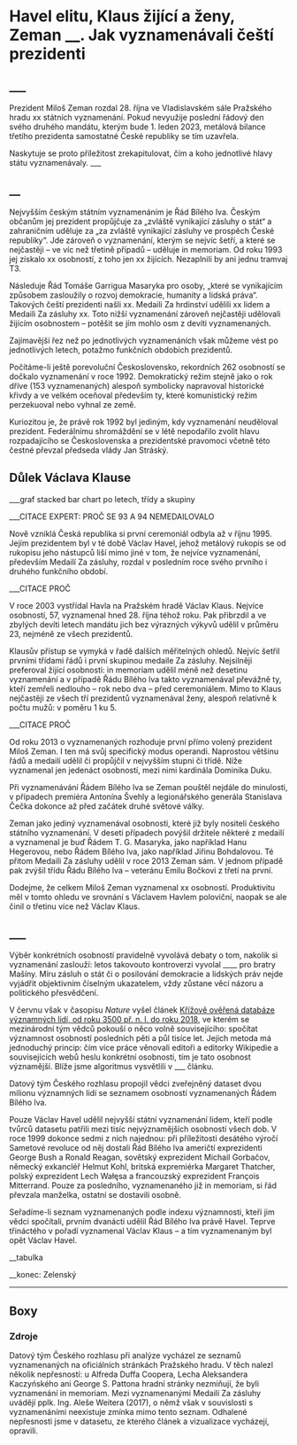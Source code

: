 # Havel elitu, Klaus žijící a ženy, Zeman __. Jak vyznamenávali čeští prezidenti

## ___

Prezident Miloš Zeman rozdal 28. října ve Vladislavském sále Pražského hradu xx státních vyznamenání. Pokud nevyužije poslední řádový den svého druhého mandátu, kterým bude 1. leden 2023, metálová bilance třetího prezidenta samostatné České republiky se tím uzavřela.



Naskytuje se proto příležitost zrekapitulovat, čím a koho jednotlivé hlavy státu vyznamenávaly. ___

## __

Nejvyšším českým státním vyznamenáním je Řád Bílého lva. Českým občanům jej prezident propůjčuje za „zvláště vynikající zásluhy o stát“ a zahraničním uděluje za „za zvláště vynikající zásluhy ve prospěch České republiky“. Jde zároveň o vyznamenání, kterým se nejvíc šetří, a které se nejčastěji – ve víc než třetině případů – uděluje in memoriam. Od roku 1993 jej získalo xx osobností, z toho jen xx žijících. Nezaplnili by ani jednu tramvaj T3.



Následuje Řád Tomáše Garrigua Masaryka pro osoby, „které se vynikajícím způsobem zasloužily o rozvoj demokracie, humanity a lidská práva“. Takových čeští prezidenti našli xx. Medaili Za hrdinství udělili xx lidem a Medaili Za zásluhy xx. Toto nižší vyznamenání zároveň nejčastěji udělovali žijícím osobnostem – potěšit se jím mohlo osm z devíti vyznamenaných.



Zajímavější řez než po jednotlivých vyznamenáních však můžeme vést po jednotlivých letech, potažmo funkčních obdobích prezidentů.



Počítáme-li ještě porevoluční Československo, rekordních 262 osobností se dočkalo vyznamenání v roce 1992. Demokratický režim stejně jako o rok dříve (153 vyznamenaných) alespoň symbolicky napravoval historické křivdy a ve velkém oceňoval především ty, které komunistický režim perzekuoval nebo vyhnal ze země. 



Kuriozitou je, že právě rok 1992 byl jediným, kdy vyznamenání neuděloval prezident. Federálnímu shromáždění se v létě nepodařilo zvolit hlavu rozpadajícího se Československa a prezidentské pravomoci včetně této čestné převzal předseda vlády Jan Stráský. 

## Důlek Václava Klause

___graf stacked bar chart po letech, třídy a skupiny



___CITACE EXPERT: PROČ SE 93 A 94 NEMEDAILOVALO



Nově vzniklá Česká republika si první ceremoniál odbyla až v říjnu 1995. Jejím prezidentem byl v té době Václav Havel, jehož metálový rukopis se od rukopisu jeho nástupců liší mimo jiné v tom, že nejvíce vyznamenání, především Medailí Za zásluhy, rozdal v posledním roce svého prvního i druhého funkčního období.



___CITACE PROČ



V roce 2003 vystřídal Havla na Pražském hradě Václav Klaus. Nejvíce osobností, 57, vyznamenal hned 28. října téhož roku. Pak přibrzdil a ve zbylých devíti letech mandátu jich bez výrazných výkyvů udělil v průměru 23, nejméně ze všech prezidentů.



Klausův přístup se vymyká v řadě dalších měřitelných ohledů. Nejvíc šetřil prvními třídami řádů i první skupinou medaile Za zásluhy. Nejsilněji preferoval žijící osobnosti: in memoriam udělil méně než desetinu vyznamenání a v případě Řádu Bílého lva takto vyznamenával převážně ty, kteří zemřeli nedlouho – rok nebo dva – před ceremoniálem. Mimo to Klaus nejčastěji ze všech tří prezidentů vyznamenával ženy, alespoň relativně k počtu mužů: v poměru 1 ku 5.



___CITACE PROČ



Od roku 2013 o vyznamenaných rozhoduje první přímo volený prezident Miloš Zeman. I ten má svůj specifický modus operandi. Naprostou většinu řádů a medailí udělil či propůjčil v nejvyšším stupni či třídě. Níže vyznamenal jen jedenáct osobností, mezi nimi kardinála Dominika Duku.



Při vyznamenávání Řádem Bílého lva se Zeman pouštěl nejdále do minulosti, v případech premiéra Antonína Švehly a legionářského generála Stanislava Čečka dokonce až před začátek druhé světové války.



Zeman jako jediný vyznamenával osobnosti, které již byly nositeli českého státního vyznamenání. V deseti případech povýšil držitele některé z medailí a vyznamenal je buď Řádem T. G. Masaryka, jako například Hanu Hegerovou, nebo Řádem Bílého lva, jako například Jiřinu Bohdalovou. Té přitom Medaili Za zásluhy udělil v roce 2013 Zeman sám. V jednom případě pak zvýšil třídu Řádu Bílého lva – veteránu Emilu Bočkovi z třetí na první.



Dodejme, že celkem Miloš Zeman vyznamenal xx osobností. Produktivitu měl v tomto ohledu ve srovnání s Václavem Havlem poloviční, naopak se ale činil o třetinu více než Václav Klaus.

## ___

Výběr konkrétních osobností pravidelně vyvolává debaty o tom, nakolik si vyznamenání zaslouží: letos takovouto kontroverzi vyvolal ____ pro bratry Mašíny. Míru zásluh o stát či o posilování demokracie a lidských práv nejde vyjádřit objektivním číselným ukazatelem, vždy zůstane věcí názoru a politického přesvědčení. 



V červnu však v časopisu _Nature_ vyšel článek [Křížově ověřená databáze významných lidí, od roku 3500 př. n. l. do roku 2018](https://www.nature.com/articles/s41597-022-01369-4), ve kterém se mezinárodní tým vědců pokouší o něco volně souvisejícího: spočítat významnost osobností posledních pěti a půl tisíce let. Jejich metoda má jednoduchý princip: čím více práce věnovali editoři a editorky Wikipedie a souvisejících webů heslu konkrétní osobnosti, tím je tato osobnost významější. Blíže jsme algoritmus vysvětlili v ___ článku.



Datový tým Českého rozhlasu propojil vědci zveřejněný dataset dvou milionu významných lidí se seznamem osobností vyznamenaných Řádem Bílého lva.



Pouze Václav Havel udělil nejvyšší státní vyznamenání lidem, kteří podle tvůrců datasetu patřili mezi tisíc nejvýznamějších osobností všech dob. V roce 1999 dokonce sedmi z nich najednou: při příležitosti desátého výročí Sametové revoluce od něj dostali Řád Bílého lva američtí exprezidenti George Bush a Ronald Reagan, sovětský exprezident Michail Gorbačov, německý exkancléř Helmut Kohl, britská expremiérka Margaret Thatcher, polský exprezident Lech Wałęsa a francouzský exprezident François Mitterrand. Pouze za posledního, vyznamenaného již in memoriam, si řád převzala manželka, ostatní se dostavili osobně.



Seřadíme-li seznam vyznamenaných podle indexu významnosti, kteří jim vědci spočítali, prvním dvanácti udělil Řád Bílého lva právě Havel. Teprve třináctého v pořadí vyznamenal Václav Klaus – a tím vyznamenaným byl opět Václav Havel. 



__tabulka



__konec: Zelenský



***

## Boxy

### Zdroje

Datový tým Českého rozhlasu při analýze vycházel ze seznamů vyznamenaných na oficiálních stránkách Pražského hradu. V těch nalezl několik nepřesností: u Alfreda Duffa Coopera, Lecha Aleksandera Kaczyńského ani George S. Pattona hradní stránky nezmiňují, že byli vyznamenání in memoriam. Mezi vyznamenanými Medailí Za zásluhy uvádějí pplk. Ing. Aleše Weitera (2017), o němž však v souvislosti s vyznamenáními neexistuje zmínka mimo tento seznam. Odhalené nepřesnosti jsme v datasetu, ze kterého článek a vizualizace vycházejí, opravili.